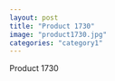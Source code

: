 ```yaml
---
layout: post
title: "Product 1730"
image: "product1730.jpg"
categories: "category1"
---
```

Product 1730
